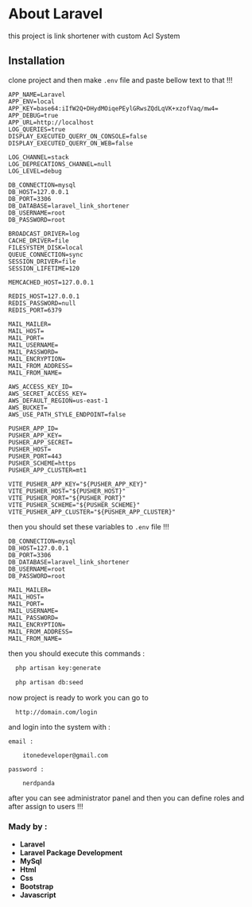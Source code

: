 # About Laravel
this project is link shortener with custom Acl System 

## Installation
clone project and then make ``.env`` file and paste
bellow text to that !!!  

```dotenv
APP_NAME=Laravel
APP_ENV=local
APP_KEY=base64:iIfW2Q+DHydMOiqePEylGRwsZQdLqVK+xzofVaq/mw4=
APP_DEBUG=true
APP_URL=http://localhost
LOG_QUERIES=true
DISPLAY_EXECUTED_QUERY_ON_CONSOLE=false
DISPLAY_EXECUTED_QUERY_ON_WEB=false

LOG_CHANNEL=stack
LOG_DEPRECATIONS_CHANNEL=null
LOG_LEVEL=debug

DB_CONNECTION=mysql
DB_HOST=127.0.0.1
DB_PORT=3306
DB_DATABASE=laravel_link_shortener
DB_USERNAME=root
DB_PASSWORD=root

BROADCAST_DRIVER=log
CACHE_DRIVER=file
FILESYSTEM_DISK=local
QUEUE_CONNECTION=sync
SESSION_DRIVER=file
SESSION_LIFETIME=120

MEMCACHED_HOST=127.0.0.1

REDIS_HOST=127.0.0.1
REDIS_PASSWORD=null
REDIS_PORT=6379

MAIL_MAILER=
MAIL_HOST=
MAIL_PORT= 
MAIL_USERNAME=
MAIL_PASSWORD=
MAIL_ENCRYPTION=
MAIL_FROM_ADDRESS=
MAIL_FROM_NAME=

AWS_ACCESS_KEY_ID=
AWS_SECRET_ACCESS_KEY=
AWS_DEFAULT_REGION=us-east-1
AWS_BUCKET=
AWS_USE_PATH_STYLE_ENDPOINT=false

PUSHER_APP_ID=
PUSHER_APP_KEY=
PUSHER_APP_SECRET=
PUSHER_HOST=
PUSHER_PORT=443
PUSHER_SCHEME=https
PUSHER_APP_CLUSTER=mt1

VITE_PUSHER_APP_KEY="${PUSHER_APP_KEY}"
VITE_PUSHER_HOST="${PUSHER_HOST}"
VITE_PUSHER_PORT="${PUSHER_PORT}"
VITE_PUSHER_SCHEME="${PUSHER_SCHEME}"
VITE_PUSHER_APP_CLUSTER="${PUSHER_APP_CLUSTER}"
```
then you should set these variables to ``.env`` file  !!!

```dotenv
DB_CONNECTION=mysql
DB_HOST=127.0.0.1
DB_PORT=3306
DB_DATABASE=laravel_link_shortener
DB_USERNAME=root
DB_PASSWORD=root
```

```dotenv
MAIL_MAILER=
MAIL_HOST=
MAIL_PORT= 
MAIL_USERNAME=
MAIL_PASSWORD=
MAIL_ENCRYPTION=
MAIL_FROM_ADDRESS=
MAIL_FROM_NAME=
```
then you should execute this commands : 
```bash
  php artisan key:generate
```
```bash
  php artisan db:seed
```
now project is ready to work you can go to 
```
  http://domain.com/login
```
and login into the system with :

```
email : 

    itonedeveloper@gmail.com
    
password : 

    nerdpanda
```
after you can see administrator panel and then you can define roles and after assign to users !!!
### Mady by :

- **Laravel**
- **Laravel Package Development**
- **MySql**
- **Html**
- **Css**
- **Bootstrap**
- **Javascript**


